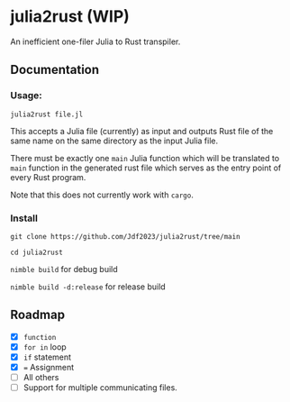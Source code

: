 # julia2rust (WIP)

An inefficient one-filer Julia to Rust transpiler.

## Documentation


### Usage:

```julia2rust file.jl```


This accepts a Julia file (currently) as input and outputs Rust file of the same name on the same directory as the input Julia file.

There must be exactly one `main` Julia function which will be translated to `main` function in the generated rust file which serves as the entry point of every Rust program.

Note that this does not currently work with `cargo`.

### Install

```git clone https://github.com/Jdf2023/julia2rust/tree/main```

```cd julia2rust```

```nimble build``` for debug build

```nimble build -d:release``` for release build

## Roadmap

 - [x] `function`
 - [x] `for in` loop
 - [x] `if` statement
 - [x] `=` Assignment
 - [ ] All others
 - [ ] Support for multiple communicating files.